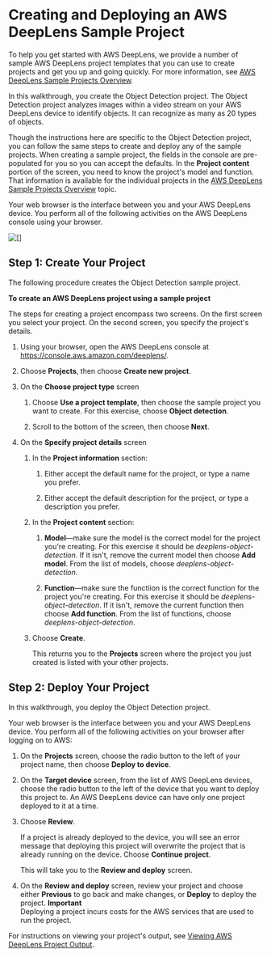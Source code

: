 # Creating and Deploying an AWS DeepLens Sample Project<a name="deeplens-create-deploy-sample-project"></a>

To help you get started with AWS DeepLens, we provide a number of sample AWS DeepLens project templates that you can use to create projects and get you up and going quickly\. For more information, see [AWS DeepLens Sample Projects Overview](deeplens-templated-projects-overview.md)\.

In this walkthrough, you create the Object Detection project\. The Object Detection project analyzes images within a video stream on your AWS DeepLens device to identify objects\. It can recognize as many as 20 types of objects\.

Though the instructions here are specific to the Object Detection project, you can follow the same steps to create and deploy any of the sample projects\. When creating a sample project, the fields in the console are pre\-populated for you so you can accept the defaults\. In the **Project content** portion of the screen, you need to know the project's model and function\. That information is available for the individual projects in the [AWS DeepLens Sample Projects Overview](deeplens-templated-projects-overview.md) topic\.

Your web browser is the interface between you and your AWS DeepLens device\. You perform all of the following activities on the AWS DeepLens console using your browser\.

![\[\]](http://docs.aws.amazon.com/deeplens/latest/dg/images/deeplens-flow-chart-deploy-sample-project.png)

## Step 1: Create Your Project<a name="deeplens-getting-started-create-project"></a>

The following procedure creates the Object Detection sample project\.

**To create an AWS DeepLens project using a sample project**

The steps for creating a project encompass two screens\. On the first screen you select your project\. On the second screen, you specify the project's details\.

1. Using your browser, open the AWS DeepLens console at [https://console\.aws\.amazon\.com/deeplens/](https://console.aws.amazon.com/deeplens/)\.

1. Choose **Projects**, then choose **Create new project**\.

1. On the **Choose project type** screen

   1. Choose **Use a project template**, then choose the sample project you want to create\. For this exercise, choose **Object detection**\.

   1. Scroll to the bottom of the screen, then choose **Next**\.

1. On the **Specify project details** screen

   1. In the **Project information** section:

      1. Either accept the default name for the project, or type a name you prefer\.

      1. Either accept the default description for the project, or type a description you prefer\.

   1. In the **Project content** section:

      1. **Model**—make sure the model is the correct model for the project you're creating\. For this exercise it should be *deeplens\-object\-detection*\. If it isn't, remove the current model then choose **Add model**\. From the list of models, choose *deeplens\-object\-detection*\.

      1. **Function**—make sure the functiion is the correct function for the project you're creating\. For this exercise it should be *deeplens\-object\-detection*\. If it isn't, remove the current function then choose **Add function**\. From the list of functions, choose *deeplens\-object\-detection*\.

   1. Choose **Create**\.

      This returns you to the **Projects** screen where the project you just created is listed with your other projects\.

## Step 2: Deploy Your Project<a name="deeplens-getting-started-deploy-project"></a>

In this walkthrough, you deploy the Object Detection project\. 

Your web browser is the interface between you and your AWS DeepLens device\. You perform all of the following activities on your browser after logging on to AWS:

1. On the **Projects** screen, choose the radio button to the left of your project name, then choose **Deploy to device**\.

1. On the **Target device** screen, from the list of AWS DeepLens devices, choose the radio button to the left of the device that you want to deploy this project to\. An AWS DeepLens device can have only one project deployed to it at a time\.

1. Choose **Review**\.

   If a project is already deployed to the device, you will see an error message that deploying this project will overwrite the project that is already running on the device\. Choose **Continue project**\. 

   This will take you to the **Review and deploy** screen\.

1. On the **Review and deploy** screen, review your project and choose either **Previous** to go back and make changes, or **Deploy** to deploy the project\.
**Important**  
Deploying a project incurs costs for the AWS services that are used to run the project\. 

For instructions on viewing your project's output, see [Viewing AWS DeepLens Project Output](deeplens-viewing-output.md)\.